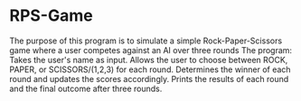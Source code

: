 # RPS-Game

The purpose of this program is to simulate a simple Rock-Paper-Scissors game where a user competes against an AI over three rounds
The program:
Takes the user's name as input.
Allows the user to choose between ROCK, PAPER, or SCISSORS/(1,2,3) for each round.
Determines the winner of each round and updates the scores accordingly.
Prints the results of each round and the final outcome after three rounds.
